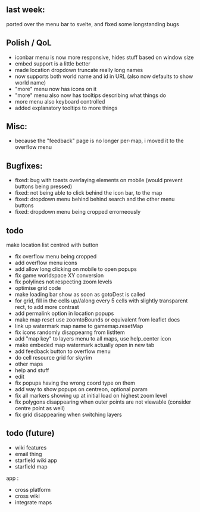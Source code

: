## last week:

ported over the menu bar to svelte, and fixed some longstanding bugs

## Polish / QoL

- iconbar menu is now more responsive, hides stuff based on window size
- embed support is a little better
- made location dropdown truncate really long names
- now supports both world name and id in URL (also now defaults to show world name)
- "more" menu now has icons on it
- "more" menu also now has tooltips describing what things do
- more menu also keyboard controlled
- added explanatory tooltips to more things

## Misc:
- because the "feedback" page is no longer per-map, i moved it to the overflow menu

## Bugfixes:

- fixed: bug with toasts overlaying elements on mobile (would prevent buttons being pressed)
- fixed: not being able to click behind the icon bar, to the map
- fixed: dropdown menu behind behind search and the other menu buttons
- fixed: dropdown menu being cropped errorneously

## todo

make location list centred with button

- fix overflow menu being cropped
- add overflow menu icons
- add allow long clicking on mobile to open popups
- fix game worldspace XY conversion
- fix polylines not respecting zoom levels
- optimise grid code
- make loading bar show as soon as gotoDest is called
- for grid, fill in the cells up//along every 5 cells with slightly transparent rect, to add more contrast
- add permalink option in location popups
- make map reset use zoomtoBounds or equivalent from leaflet docs
- link up watermark map name to gamemap.resetMap
- fix icons randomly disappearng from listItem
- add "map key" to layers menu to all maps, use help_center icon
- make embeded map watermark actually open in new tab
- add feedback button to overflow menu
- do cell resource grid for skyrim
- other maps
- help and stuff
- edit
- fix popups having the wrong coord type on them
- add way to show popups on centreon, optional param
- fix all markers showing up at initial load on highest zoom level
- fix polygons disappearing when outer points are not viewable (consider centre point as well)
- fix grid disappearing when switching layers

## todo (future)
- wiki features
- email thing
- starfield wiki app
- starfield map

app :
- cross platform
- cross wiki
- integrate maps